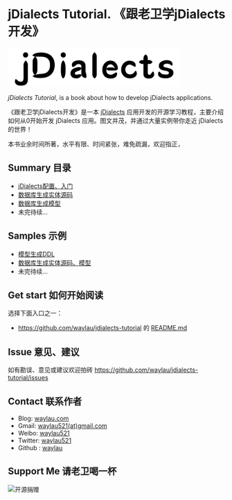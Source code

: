 # jDialects Tutorial. 《跟老卫学jDialects开发》

![](images/jdialects-logo.png)

*jDialects Tutorial*, is a book about how to develop jDialects applications.



《跟老卫学jDialects开发》是一本 [jDialects](https://gitee.com/drinkjava2/jdialects) 应用开发的开源学习教程，主要介绍如何从0开始开发 jDialects 应用。图文并茂，并通过大量实例带你走近 jDialects 的世界！

本书业余时间所著，水平有限、时间紧张，难免疏漏，欢迎指正，



## Summary 目录

* [jDialects配置、入门](docs/quick-start.md)
* [数据库生成实体源码](docs/database-to-java-source.md)
* [数据库生成模型](docs/database-to-model.md)
* 未完待续...

## Samples 示例

* [模型生成DDL](samples/jdialects-demos/src/test/java/com/waylau/jdialects/CreateDDLTest.java)
* [数据库生成实体源码、模型](samples/jdialects-demos/src/test/java/com/waylau/jdialects/TableModelUtilsTest.java)
* 未完待续...


## Get start 如何开始阅读

选择下面入口之一：

* <https://github.com/waylau/jdialects-tutorial> 的 [README.md](https://github.com/waylau/jdialects-tutorial/blob/master/README.md)



## Issue 意见、建议

如有勘误、意见或建议欢迎拍砖 <https://github.com/waylau/jdialects-tutorial/issues>

## Contact 联系作者

* Blog: [waylau.com](http://waylau.com)
* Gmail: [waylau521(at)gmail.com](mailto:waylau521@gmail.com)
* Weibo: [waylau521](http://weibo.com/waylau521)
* Twitter: [waylau521](https://twitter.com/waylau521)
* Github : [waylau](https://github.com/waylau)


## Support Me 请老卫喝一杯

![开源捐赠](https://waylau.com/images/showmethemoney-sm.jpg)
